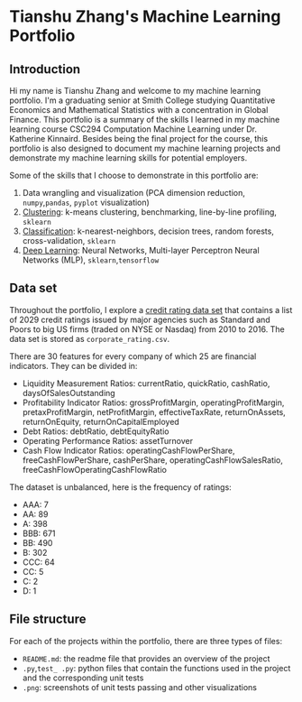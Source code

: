 # Tianshu Zhang's Machine Learning Portfolio

## Introduction

Hi my name is Tianshu Zhang and welcome to my machine learning portfolio. I'm a graduating senior at Smith College studying 
Quantitative Economics and Mathematical Statistics with a concentration in Global Finance. This portfolio is a summary of the skills
I learned in my machine learning course CSC294 Computation Machine Learning under Dr. Katherine Kinnaird. Besides being the final project for the course,
this portfolio is also designed to document my machine learning projects and demonstrate my machine learning skills for potential
employers. 

Some of the skills that I choose to demonstrate in this portfolio are:
1. Data wrangling and visualization (PCA dimension reduction, `numpy`,`pandas`, `pyplot` visualization)
2. [Clustering](sector-clustering): k-means clustering, benchmarking, line-by-line profiling, `sklearn`
3. [Classification](ratings-classification): k-nearest-neighbors, decision trees, random forests, cross-validation, `sklearn`
4. [Deep Learning](deep-learning): Neural Networks, Multi-layer Perceptron Neural Networks (MLP), `sklearn`,`tensorflow`

## Data set

Throughout the portfolio, I explore a [credit rating data set](https://www.kaggle.com/datasets/agewerc/corporate-credit-rating) that contains
a list of 2029 credit ratings issued by major agencies such as Standard and Poors to big US firms (traded on NYSE or Nasdaq) from 2010 to 2016.
The data set is stored as `corporate_rating.csv`.

There are 30 features for every company of which 25 are financial indicators. They can be divided in:

- Liquidity Measurement Ratios: currentRatio, quickRatio, cashRatio, daysOfSalesOutstanding
- Profitability Indicator Ratios: grossProfitMargin, operatingProfitMargin, pretaxProfitMargin, netProfitMargin, effectiveTaxRate, returnOnAssets, returnOnEquity, returnOnCapitalEmployed
- Debt Ratios: debtRatio, debtEquityRatio
- Operating Performance Ratios: assetTurnover
- Cash Flow Indicator Ratios: operatingCashFlowPerShare, freeCashFlowPerShare, cashPerShare, operatingCashFlowSalesRatio, freeCashFlowOperatingCashFlowRatio

The dataset is unbalanced, here is the frequency of ratings:
- AAA: 7
- AA: 89
- A: 398
- BBB: 671
- BB: 490
- B: 302
- CCC: 64
- CC: 5
- C: 2
- D: 1

## File structure

For each of the projects within the portfolio, there are three types of files:

- `README.md`: the readme file that provides an overview of the project
- `.py`,`test_ .py`: python files that contain the functions used in the project and the corresponding unit tests
- `.png`: screenshots of unit tests passing and other visualizations
